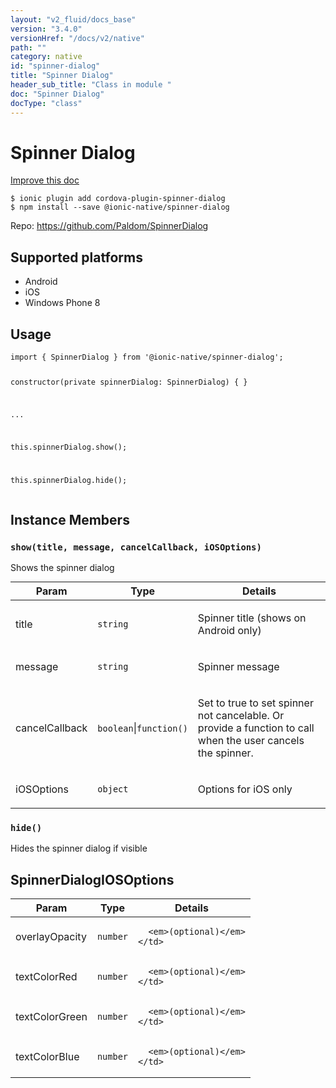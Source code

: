 ```yaml
---
layout: "v2_fluid/docs_base"
version: "3.4.0"
versionHref: "/docs/v2/native"
path: ""
category: native
id: "spinner-dialog"
title: "Spinner Dialog"
header_sub_title: "Class in module "
doc: "Spinner Dialog"
docType: "class"
---
```


<h1 class="api-title">Spinner Dialog</h1>

<a class="improve-v2-docs" href="http://github.com/driftyco/ionic-native/edit/master/src/@ionic-native/plugins/spinner-dialog/index.ts#L8">
  Improve this doc
</a>






<pre><code class="nohighlight">$ ionic plugin add cordova-plugin-spinner-dialog
$ npm install --save @ionic-native/spinner-dialog
</code></pre>
<p>Repo:
  <a href="https://github.com/Paldom/SpinnerDialog">
    https://github.com/Paldom/SpinnerDialog
  </a>
</p>






<h2>Supported platforms</h2>
<ul>
  <li>Android</li><li>iOS</li><li>Windows Phone 8</li>
</ul>






<h2>Usage</h2>
<pre><code class="lang-typescript">import { SpinnerDialog } from &#39;@ionic-native/spinner-dialog&#39;;

constructor(private spinnerDialog: SpinnerDialog) { }

...

this.spinnerDialog.show();

this.spinnerDialog.hide();
</code></pre>








<h2>Instance Members</h2>
<h3><a class="anchor" name="show" href="#show"></a><code>show(title,&nbsp;message,&nbsp;cancelCallback,&nbsp;iOSOptions)</code></h3>




Shows the spinner dialog
<table class="table param-table" style="margin:0;">
  <thead>
  <tr>
    <th>Param</th>
    <th>Type</th>
    <th>Details</th>
  </tr>
  </thead>
  <tbody>
  <tr>
    <td>
      title</td>
    <td>
      <code>string</code>
    </td>
    <td>
      <p>Spinner title (shows on Android only)</p>
</td>
  </tr>
  
  <tr>
    <td>
      message</td>
    <td>
      <code>string</code>
    </td>
    <td>
      <p>Spinner message</p>
</td>
  </tr>
  
  <tr>
    <td>
      cancelCallback</td>
    <td>
      <code>boolean</code>|<code>function()</code>
    </td>
    <td>
      <p>Set to true to set spinner not cancelable. Or provide a function to call when the user cancels the spinner.</p>
</td>
  </tr>
  
  <tr>
    <td>
      iOSOptions</td>
    <td>
      <code>object</code>
    </td>
    <td>
      <p>Options for iOS only</p>
</td>
  </tr>
  </tbody>
</table>

<h3><a class="anchor" name="hide" href="#hide"></a><code>hide()</code></h3>




Hides the spinner dialog if visible









<h2><a class="anchor" name="SpinnerDialogIOSOptions" href="#SpinnerDialogIOSOptions"></a>SpinnerDialogIOSOptions</h2>

<table class="table param-table" style="margin:0;">
  <thead>
  <tr>
    <th>Param</th>
    <th>Type</th>
    <th>Details</th>
  </tr>
  </thead>
  <tbody>
  
  <tr>
    <td>
      overlayOpacity
    </td>
    <td>
      <code>number</code>
    </td>
    <td>
      
      <em>(optional)</em>
    </td>
  </tr>
  
  <tr>
    <td>
      textColorRed
    </td>
    <td>
      <code>number</code>
    </td>
    <td>
      
      <em>(optional)</em>
    </td>
  </tr>
  
  <tr>
    <td>
      textColorGreen
    </td>
    <td>
      <code>number</code>
    </td>
    <td>
      
      <em>(optional)</em>
    </td>
  </tr>
  
  <tr>
    <td>
      textColorBlue
    </td>
    <td>
      <code>number</code>
    </td>
    <td>
      
      <em>(optional)</em>
    </td>
  </tr>
  
  </tbody>
</table>





